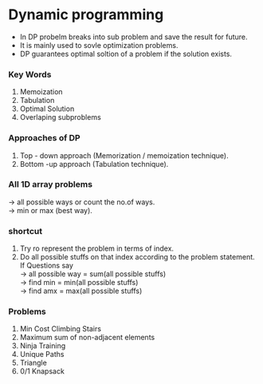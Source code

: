 # Dynamic programming
* In DP probelm breaks into sub problem and save the result for future.  
* It is mainly used to sovle optimization problems.  
* DP guarantees optimal soltion of a problem if the solution exists.  

### Key Words  
1) Memoization  
2) Tabulation  
3) Optimal Solution  
4) Overlaping subproblems


### Approaches of DP
1) Top - down approach (Memorization / memoization technique).  
2) Bottom -up approach (Tabulation technique).  



### All 1D array problems
-> all possible ways or count the no.of ways.  
-> min or max (best way).  


### shortcut
1) Try ro represent the problem in terms of index.  
2) Do all possible stuffs on that index according to the problem statement.  
If Questions say  
-> all possible way = sum(all possible stuffs)  
-> find min = min(all possible stuffs)  
-> find amx = max(all possible stuffs)  


### Problems
1) Min Cost Climbing Stairs  
2) Maximum sum of non-adjacent elements  
3) Ninja Training  
4) Unique Paths  
5) Triangle  
6) 0/1 Knapsack  